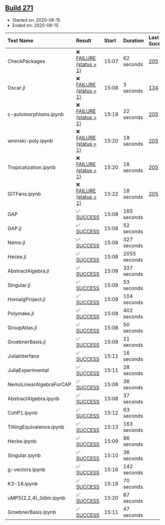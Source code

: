 ## [Build 271](https://oscarci.mathematik.uni-kl.de/job/oscar-stable/271/)

* Started on: 2020-06-15
* Ended on: 2020-06-15

| Test Name    | Result | Start | Duration | Last Success | First Failure |
|:-------------|:-------|:------|:---------|:-------------|:--------------|
| CheckPackages | ❌ [FAILURE (status = 1)](https://oscarci.mathematik.uni-kl.de/job/oscar-stable/271/artifact/logs/build-271/CheckPackages.log) | 15:07 | 62 seconds | [205](https://oscarci.mathematik.uni-kl.de/job/oscar-stable/205/) | [206](https://oscarci.mathematik.uni-kl.de/job/oscar-stable/206/) |
| Oscar.jl | ❌ [FAILURE (status = 1)](https://oscarci.mathematik.uni-kl.de/job/oscar-stable/271/artifact/logs/build-271/Oscar.jl.log) | 15:08 | 3 seconds | [134](https://oscarci.mathematik.uni-kl.de/job/oscar-stable/134/) | [177](https://oscarci.mathematik.uni-kl.de/job/oscar-stable/177/) |
| c-automorphisms.ipynb | ❌ [FAILURE (status = 1)](https://oscarci.mathematik.uni-kl.de/job/oscar-stable/271/artifact/logs/build-271/c-automorphisms.ipynb.log) | 15:19 | 22 seconds | [205](https://oscarci.mathematik.uni-kl.de/job/oscar-stable/205/) | [206](https://oscarci.mathematik.uni-kl.de/job/oscar-stable/206/) |
| wronski-poly.ipynb | ❌ [FAILURE (status = 1)](https://oscarci.mathematik.uni-kl.de/job/oscar-stable/271/artifact/logs/build-271/wronski-poly.ipynb.log) | 15:20 | 18 seconds | [205](https://oscarci.mathematik.uni-kl.de/job/oscar-stable/205/) | [206](https://oscarci.mathematik.uni-kl.de/job/oscar-stable/206/) |
| Tropicalization.ipynb | ❌ [FAILURE (status = 1)](https://oscarci.mathematik.uni-kl.de/job/oscar-stable/271/artifact/logs/build-271/Tropicalization.ipynb.log) | 15:20 | 18 seconds | [205](https://oscarci.mathematik.uni-kl.de/job/oscar-stable/205/) | [206](https://oscarci.mathematik.uni-kl.de/job/oscar-stable/206/) |
| GITFans.ipynb | ❌ [FAILURE (status = 1)](https://oscarci.mathematik.uni-kl.de/job/oscar-stable/271/artifact/logs/build-271/GITFans.ipynb.log) | 15:22 | 18 seconds | [205](https://oscarci.mathematik.uni-kl.de/job/oscar-stable/205/) | [206](https://oscarci.mathematik.uni-kl.de/job/oscar-stable/206/) |
| GAP | ✅ [SUCCESS](https://oscarci.mathematik.uni-kl.de/job/oscar-stable/271/artifact/logs/build-271/GAP.log) | 15:08 | 165 seconds |  |  |
| GAP.jl | ✅ [SUCCESS](https://oscarci.mathematik.uni-kl.de/job/oscar-stable/271/artifact/logs/build-271/GAP.jl.log) | 15:08 | 52 seconds |  |  |
| Nemo.jl | ✅ [SUCCESS](https://oscarci.mathematik.uni-kl.de/job/oscar-stable/271/artifact/logs/build-271/Nemo.jl.log) | 15:08 | 327 seconds |  |  |
| Hecke.jl | ✅ [SUCCESS](https://oscarci.mathematik.uni-kl.de/job/oscar-stable/271/artifact/logs/build-271/Hecke.jl.log) | 15:08 | 2055 seconds |  |  |
| AbstractAlgebra.jl | ✅ [SUCCESS](https://oscarci.mathematik.uni-kl.de/job/oscar-stable/271/artifact/logs/build-271/AbstractAlgebra.jl.log) | 15:08 | 337 seconds |  |  |
| Singular.jl | ✅ [SUCCESS](https://oscarci.mathematik.uni-kl.de/job/oscar-stable/271/artifact/logs/build-271/Singular.jl.log) | 15:08 | 53 seconds |  |  |
| HomalgProject.jl | ✅ [SUCCESS](https://oscarci.mathematik.uni-kl.de/job/oscar-stable/271/artifact/logs/build-271/HomalgProject.jl.log) | 15:09 | 104 seconds |  |  |
| Polymake.jl | ✅ [SUCCESS](https://oscarci.mathematik.uni-kl.de/job/oscar-stable/271/artifact/logs/build-271/Polymake.jl.log) | 15:08 | 402 seconds |  |  |
| GroupAtlas.jl | ✅ [SUCCESS](https://oscarci.mathematik.uni-kl.de/job/oscar-stable/271/artifact/logs/build-271/GroupAtlas.jl.log) | 15:08 | 50 seconds |  |  |
| GroebnerBasis.jl | ✅ [SUCCESS](https://oscarci.mathematik.uni-kl.de/job/oscar-stable/271/artifact/logs/build-271/GroebnerBasis.jl.log) | 15:08 | 21 seconds |  |  |
| JuliaInterface | ✅ [SUCCESS](https://oscarci.mathematik.uni-kl.de/job/oscar-stable/271/artifact/logs/build-271/JuliaInterface.log) | 15:11 | 16 seconds |  |  |
| JuliaExperimental | ✅ [SUCCESS](https://oscarci.mathematik.uni-kl.de/job/oscar-stable/271/artifact/logs/build-271/JuliaExperimental.log) | 15:11 | 28 seconds |  |  |
| NemoLinearAlgebraForCAP | ✅ [SUCCESS](https://oscarci.mathematik.uni-kl.de/job/oscar-stable/271/artifact/logs/build-271/NemoLinearAlgebraForCAP.log) | 15:08 | 36 seconds |  |  |
| AbstractAlgebra.ipynb | ✅ [SUCCESS](https://oscarci.mathematik.uni-kl.de/job/oscar-stable/271/artifact/logs/build-271/AbstractAlgebra.ipynb.log) | 15:08 | 37 seconds |  |  |
| CohP1.ipynb | ✅ [SUCCESS](https://oscarci.mathematik.uni-kl.de/job/oscar-stable/271/artifact/logs/build-271/CohP1.ipynb.log) | 15:12 | 63 seconds |  |  |
| TiltingEquivalence.ipynb | ✅ [SUCCESS](https://oscarci.mathematik.uni-kl.de/job/oscar-stable/271/artifact/logs/build-271/TiltingEquivalence.ipynb.log) | 15:13 | 163 seconds |  |  |
| Hecke.ipynb | ✅ [SUCCESS](https://oscarci.mathematik.uni-kl.de/job/oscar-stable/271/artifact/logs/build-271/Hecke.ipynb.log) | 15:09 | 86 seconds |  |  |
| Singular.ipynb | ✅ [SUCCESS](https://oscarci.mathematik.uni-kl.de/job/oscar-stable/271/artifact/logs/build-271/Singular.ipynb.log) | 15:10 | 36 seconds |  |  |
| g-vectors.ipynb | ✅ [SUCCESS](https://oscarci.mathematik.uni-kl.de/job/oscar-stable/271/artifact/logs/build-271/g-vectors.ipynb.log) | 15:16 | 142 seconds |  |  |
| K3-16.ipynb | ✅ [SUCCESS](https://oscarci.mathematik.uni-kl.de/job/oscar-stable/271/artifact/logs/build-271/K3-16.ipynb.log) | 15:18 | 70 seconds |  |  |
| uMPS(2,2,4)_0dim.ipynb | ✅ [SUCCESS](https://oscarci.mathematik.uni-kl.de/job/oscar-stable/271/artifact/logs/build-271/uMPS-2-2-4-_0dim.ipynb.log) | 15:20 | 87 seconds |  |  |
| GroebnerBasis.ipynb | ✅ [SUCCESS](https://oscarci.mathematik.uni-kl.de/job/oscar-stable/271/artifact/logs/build-271/GroebnerBasis.ipynb.log) | 15:11 | 47 seconds |  |  |
